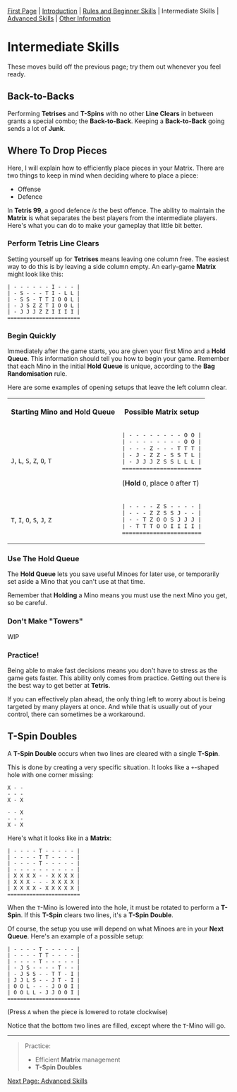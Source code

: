 [First Page](README.md) | [Introduction](Intro.md) | [Rules and Beginner Skills](Beginner.md) | Intermediate Skills | [Advanced Skills](Advanced.md) | [Other Information](Other.md)

# Intermediate Skills

These moves build off the previous page; try them out whenever you feel ready.

## **Back-to-Backs**

Performing **Tetrises** and **T-Spins** with no other **Line Clears** in between grants a special combo; the **Back-to-Back**. Keeping a **Back-to-Back** going sends a lot of **Junk**.

## Where To Drop Pieces

Here, I will explain how to efficiently place pieces in your Matrix. There are two things to keep in mind when deciding where to place a piece:

- Offense
- Defence

In **Tetris 99**, a good defence *is* the best offence. The ability to maintain the **Matrix** is what separates the best players from the intermediate players. Here's what you can do to make your gameplay that little bit better.

### Perform **Tetris Line Clears**

Setting yourself up for **Tetrises** means leaving one column free. The easiest way to do this is by leaving a side column empty. An early-game **Matrix** might look like this:

```
| - - - - - - I - - - |
| - S - - - T I - L L |
| - S S - T T I O O L |
| - J S Z Z T I O O L |
| - J J J Z Z I I I I |
=======================
```

### Begin Quickly

Immediately after the game starts, you are given your first Mino and a **Hold Queue**. This information should tell you how to begin your game. Remember that each Mino in the initial **Hold Queue** is unique, according to the **Bag Randomisation** rule.

Here are some examples of opening setups that leave the left column clear.

<table>
<tr>
<th>

Starting Mino and <strong>Hold Queue</strong>

</th>
<th>

Possible <strong>Matrix</strong> setup

</th>
</tr>
<tr>
<td>

<code>J</code>, <code>L</code>, <code>S</code>, <code>Z</code>, <code>O</code>, <code>T</code>

</td>
<td><pre>
| - - - - - - - - O O |
| - - - - - - - - O O |
| - - - Z - - - T T T |
| - J - Z Z - S S T L |
| - J J J Z S S L L L |
=======================
</pre>

(<strong>Hold</strong> <code>O</code>, place <code>O</code> after <code>T</code>)

</td>
</tr>
<tr>
<td>

<code>T</code>, <code>I</code>, <code>O</code>, <code>S</code>, <code>J</code>, <code>Z</code>

</td>
<td>
<pre>
| - - - - Z S - - - - |
| - - - Z Z S S J - - |
| - - T Z O O S J J J |
| - T T T O O I I I I |
=======================
</pre>
</td>
</tr>
</table>

### Use The **Hold Queue**

The **Hold Queue** lets you save useful Minoes for later use, or temporarily set aside a Mino that you can't use at that time.

Remember that **Holding** a Mino means you must use the next Mino you get, so be careful.

### Don't Make "Towers"

WIP

### Practice!

Being able to make fast decisions means you don't have to stress as the game gets faster. This ability only comes from practice. Getting out there is the best way to get better at **Tetris**.

If you can effectively plan ahead, the only thing left to worry about is being targeted by many players at once. And while that is usually out of your control, there can sometimes be a workaround.

## **T-Spin Doubles**

A **T-Spin Double** occurs when two lines are cleared with a single **T-Spin**.

This is done by creating a very specific situation. It looks like a `+`-shaped hole with one corner missing:

```
X - -
- - -
X - X
```

```
- - X
- - -
X - X
```

Here's what it looks like in a **Matrix**:

```
| - - - - T - - - - - |
| - - - - T T - - - - |
| - - - - T - - - - - |
| - - - - - - - - - - |
| X X X X - - X X X X |
| X X X - - - X X X X |
| X X X X - X X X X X |
=======================
```

When the `T`-Mino is lowered into the hole, it must be rotated to perform a **T-Spin**. If this **T-Spin** clears two lines, it's a **T-Spin Double**. 

Of course, the setup you use will depend on what Minoes are in your **Next Queue**. Here's an example of a possible setup:

```
| - - - - T - - - - - |
| - - - - T T - - - - |
| - - - - T - - - - - |
| - J S - - - - T - - |
| - J S S - - T T - I |
| J J L S - - J T - I |
| O O L - - - J O O I |
| O O L L - J J O O I |
=======================
```

(Press `A` when the piece is lowered to rotate clockwise)

Notice that the bottom two lines are filled, except where the `T`-Mino will go.

---

> Practice:
> - Efficient **Matrix** management
> - **T-Spin Doubles**

[Next Page: Advanced Skills](Advanced.md)
